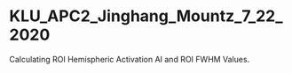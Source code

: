 # KLU_APC2_Jinghang_Mountz_7_22_2020

Calculating ROI Hemispheric Activation AI and ROI FWHM Values.
